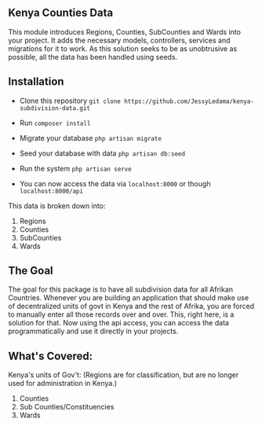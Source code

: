 ## Kenya Counties Data

This module introduces Regions, Counties, SubCounties and Wards into your project. It adds the necessary models, controllers, services and migrations for it to work. As this solution seeks to be as unobtrusive as possible, all the data has been handled using seeds. 

## Installation
- Clone this repository
```git clone https://github.com/JessyLedama/kenya-subdivision-data.git```

- Run ```composer install```
- Migrate your database ```php artisan migrate```
- Seed your database with data ```php artisan db:seed```
- Run the system ```php artisan serve```
- You can now access the data via ```localhost:8000``` or though ```localhost:8000/api```

This data is broken down into:
1. Regions
2. Counties 
3. SubCounties
4. Wards


## The Goal
The goal for this package is to have all subdivision data for all Afrikan Countries. Whenever you are building an application that should make use of decentralized units of govt in Kenya and the rest of Afrika, you are forced to manually enter all those records over and over. This, right here, is a solution for that. 
Now using the api access, you can access the data programmatically and use it directly in your projects. 

## What's Covered:
Kenya's units of Gov't:
(Regions are for classification, but are no longer used for administration in  Kenya.)
1. Counties
2. Sub Counties/Constituencies
3. Wards
